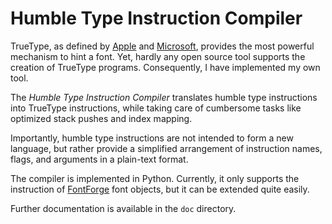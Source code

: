 Humble Type Instruction Compiler
================================

TrueType, as defined by [Apple] and [Microsoft], provides
the most powerful mechanism to hint a font. Yet, hardly any
open source tool supports the creation of TrueType programs.
Consequently, I have implemented my own tool.

The *Humble Type Instruction Compiler* translates humble type
instructions into TrueType instructions, while taking care of
cumbersome tasks like optimized stack pushes and index mapping.

Importantly, humble type instructions are not intended to form
a new language, but rather provide a simplified arrangement of
instruction names, flags, and arguments in a plain-text format.

The compiler is implemented in Python. Currently, it only
supports the instruction of [FontForge] font objects, but
it can be extended quite easily.

Further documentation is available in the `doc` directory.


[Apple]: https://developer.apple.com/fonts/TrueType-Reference-Manual/
[Microsoft]: https://microsoft.com/en-us/Typography/SpecificationsOverview.aspx
[FontForge]: https://fontforge.github.io
